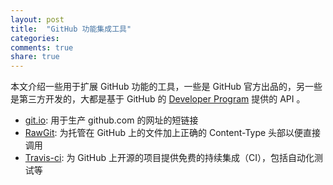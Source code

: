 ```yaml
---
layout: post
title:  "GitHub 功能集成工具"
categories:
comments: true
share: true
---
```


本文介绍一些用于扩展 GitHub 功能的工具，一些是 GitHub 官方出品的，另一些是第三方开发的，大都是基于
GitHub 的 [Developer Program](https://developer.github.com/program/) 提供的 API 。

* [git.io](http://git.io/): 用于生产 github.com 的网址的短链接
* [RawGit](http://rawgit.com/): 为托管在 GitHub 上的文件加上正确的 Content-Type 头部以便直接调用
* [Travis-ci](https://travis-ci.org/): 为 GitHub 上开源的项目提供免费的持续集成（CI），包括自动化测试等
